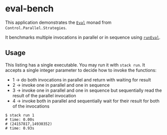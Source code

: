 # eval-bench

This application demonstrates the [`Eval`](https://hackage.haskell.org/package/parallel-3.2.2.0/docs/Control-Parallel-Strategies.html#t:Eval) monad from `Control.Parallel.Strategies`.

It benchmarks multiple invocations in parallel or in sequence using [`runEval`](https://hackage.haskell.org/package/parallel-3.2.2.0/docs/Control-Parallel-Strategies.html#v:runEval).

## Usage

This listing has a single executable. You may run it with `stack run`. It accepts a single integer parameter to decide how to invoke the functions:

- 1 -> do both invocations in parallel and return with waiting for result
- 2 -> invoke one in parallel and one in sequence
- 3 -> invoke one in parallel and one in sequence but sequentially read the result of the parallel invocation
- 4 -> invoke both in parallel and sequentially wait for their result for both of the invocations

```shell
$ stack run 1
# time: 0.00s
# (24157817,14930352)
# time: 0.93s
```
